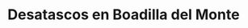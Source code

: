 ---
id: 'service-31'
title: 'Desatascos en Boadilla del Monte'
titleMeta: "▷ Desatascos, Desatrancos y Poceros en Boadilla 24h | Pociten"
lugar: 'Boadilla'
canonical: https://www.desatascos-madrid.com/desatascos/boadilla
mediumImage: 'desatascos-boadilla-md.jpg'
largeImage: 'desatascos-boadilla-md.jpg'
detailBreadcrumbSubTitle: 'Servicios de Pocería'
metaContent: "🚰 Desatascos en Boadilla | Desatrancos y Poceros profesionales 【POCITEN】 Servicio 24h ⚡ Respuesta rápida ✅ Presupuesto sin compromiso ☎️ 647 376 782"
detailBreadcrumbDesc: 'Soluciones profesionales para toda la comunidad de Boadilla'

title2: 'Desatascos y Poceros en Boadilla'
detailSubTitle: 'Servicio profesional de desatascos y pocería para todos los vecinos de Boadilla'

parrafo: "Soluciones efectivas para todos los problemas de desatascos y pocería en Boadilla"

descripcion: "<h3 class='text-[#004680]'>Servicios de Desatascos en Boadilla</h3>
<p>En <b>Pociten</b> ofrecemos servicios profesionales de <b>desatascos en Boadilla</b>, <b>desatrancos en Boadilla</b> y <b>poceros en Boadilla</b>. Nuestro equipo está preparado para solucionar cualquier incidencia en su instalación.</p>

<p>Servicios principales:</p>
<ul>
<p>✅ Desatascos urgentes 24 horas</p>
<p>🔧 Reparación de tuberías y arquetas</p>
<p>📋 Mantenimiento de instalaciones</p>
</ul>"

contenidoDescripcion: "
<h2><strong>Servicios Profesionales de Desatascos</strong></h2>
<p>Contamos con amplia experiencia en <b>desatascos en Boadilla</b> para todo tipo de instalaciones.</p>
<br>
<h3><strong>Servicios que ofrecemos</strong></h3>
<ul>
<p>⚡ Respuesta rápida en emergencias</p>
<p>🛠️ Equipos profesionales especializados</p>
<p>📊 Diagnóstico preciso con cámara</p>
<p>💧 Limpieza de alcantarillado</p>
</ul>"

contenidoDescripcion1: "
<h2><strong>Soluciones para Todos los Vecinos</strong></h2>
<p>Como expertos en <b>desatrancos en Boadilla</b>, atendemos:</p>
<ul>
<p>🏠 Viviendas particulares</p>
<p>🏢 Comunidades de vecinos</p>
<p>🏪 Locales comerciales</p>
<p>🏭 Naves industriales</p>
</ul>
<br>
<h3><strong>Servicios de Mantenimiento</strong></h3>
<p>Ofrecemos planes de mantenimiento adaptados a cada necesidad:</p>
<ul>
<p>🔍 Inspecciones preventivas</p>
<p>🧹 Limpieza programada</p>
<p>🚰 Mantenimiento de sistemas</p>
<p>📝 Informes detallados</p>
</ul>"

contenidoDescripcion2: "
<h2><strong>Atención 24 Horas</strong></h2>
<p>Nuestro equipo de <b>poceros en Boadilla</b> está disponible las 24 horas para cualquier emergencia.</p>
<br>
<h3><strong>Compromiso con el Cliente</strong></h3>
<ul>
<p>⏰ Disponibilidad permanente</p>
<p>✅ Trabajo garantizado</p>
<p>💰 Precios transparentes</p>
<p>🌱 Métodos respetuosos</p>
</ul>

<p>En <strong>Pociten</strong>, nos esforzamos por ofrecer el mejor servicio a todos nuestros clientes en Boadilla.</p>"

contenidoDescripcion3: ""

accordionData:
 [
    {
      question: '¿Cuánto cuesta un servicio de desatasco?',
      answer:
        'Ofrecemos precios justos y competitivos que varían según el tipo de servicio. Realizamos un presupuesto previo sin compromiso tras evaluar cada situación específica.',
    },
    {
      question: '¿Qué tiempo de respuesta tienen para urgencias?',
      answer:
        'Nos comprometemos a dar una respuesta rápida en emergencias, con un tiempo medio de llegada de 30-60 minutos en Boadilla.',
    },
    {
      question: '¿Qué tipos de mantenimiento realizan?',
      answer:
        'Realizamos mantenimiento preventivo y correctivo en todo tipo de instalaciones, desde limpieza de tuberías hasta reparación de arquetas y sistemas completos.',
    },
    {
      question: '¿Dan servicio a comunidades de vecinos?',
      answer: 'Sí, trabajamos con comunidades de vecinos ofreciendo servicios de mantenimiento programado y atención de urgencias las 24 horas.',
    },
    {
      question: '¿Utilizan técnicas no invasivas?',
      answer:
        'Sí, empleamos tecnologías modernas y no invasivas que minimizan las molestias y garantizan la efectividad del trabajo.',
    },
  ]

option1: '<li>✅ Desatascos urgentes para hogares y comunidades</li>'
option2: '<li>✅ Mantenimiento de sistemas de saneamiento</li>'
option3: '<li>✅ Limpieza de alcantarillado y fosas sépticas</li>'
option4: '<li>✅ Reparación de arquetas y tuberías</li>'
option5: '<li>✅ Servicios para locales comerciales</li>'
option6: '<li>✅ Mantenimiento de instalaciones deportivas</li>'
option7: '<li>✅ Soluciones para el sector hostelero</li>'
option8: '<li>✅ Atención a empresas e industrias</li>'
option9: '<li>✅ Servicios especializados de pocería</li>'

parrafo1: '<h2>SERVICIO DE DESATASCOS 24 HORAS EN BOADILLA</h2>'

isFeatured: true
---